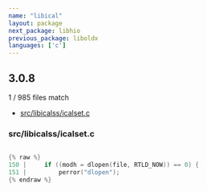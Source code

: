 ```yaml
---
name: "libical"
layout: package
next_package: libhio
previous_package: liboldx
languages: ['c']
---
```

## 3.0.8
1 / 985 files match

 - [src/libicalss/icalset.c](#srclibicalssicalsetc)

### src/libicalss/icalset.c

```c

{% raw %}
150 |     if ((modh = dlopen(file, RTLD_NOW)) == 0) {
151 |         perror("dlopen");
{% endraw %}

```